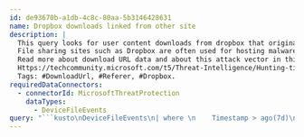 ```yaml
---
id: de93670b-a1db-4c8c-80aa-5b3146428631
name: Dropbox downloads linked from other site
description: |
  This query looks for user content downloads from dropbox that originate from a link/redirect from a 3rd party site.
  File sharing sites such as Dropbox are often used for hosting malware on a reputable site.
  Read more about download URL data and about this attack vector in this blog post:.
  Https://techcommunity.microsoft.com/t5/Threat-Intelligence/Hunting-tip-of-the-month-Browser-downloads/td-p/220454.
  Tags: #DownloadUrl, #Referer, #Dropbox.
requiredDataConnectors:
  - connectorId: MicrosoftThreatProtection
    dataTypes:
      - DeviceFileEvents
query: "```kusto\nDeviceFileEvents\n| where \n    Timestamp > ago(7d)\n    and FileOriginUrl startswith \"https://dl.dropboxusercontent.com/\"\n    and isnotempty(FileOriginReferrerUrl)\n    and FileOriginReferrerUrl !startswith \"https://www.dropbox.com/\" \n| project FileOriginReferrerUrl, FileName \n```"
---
```


